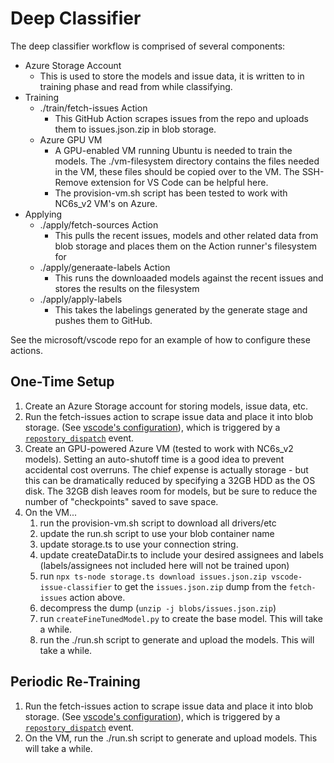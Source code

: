 # Deep Classifier

The deep classifier workflow is comprised of several components:

- Azure Storage Account
    - This is used to store the models and issue data, it is written to in training phase and read from while classifying.
- Training
  - ./train/fetch-issues Action
    - This GitHub Action scrapes issues from the repo and uploads them to issues.json.zip in blob storage.
  - Azure GPU VM
    - A GPU-enabled VM running Ubuntu is needed to train the models. The ./vm-filesystem directory contains the files needed in the VM, these files should be copied over to the VM. The SSH-Remove extension for VS Code can be helpful here.
    - The provision-vm.sh script has been tested to work with NC6s_v2 VM's on Azure.
- Applying
  - ./apply/fetch-sources Action
    - This pulls the recent issues, models and other related data from blob storage and places them on the Action runner's filesystem for
  - ./apply/generaate-labels Action
    - This runs the downloaaded models against the recent issues and stores the results on the filesystem
  - ./apply/apply-labels
    - This takes the labelings generated by the generate stage and pushes them to GitHub.

See the microsoft/vscode repo for an example of how to configure these actions.

## One-Time Setup
1) Create an Azure Storage account for storing models, issue data, etc.
1) Run the fetch-issues action to scrape issue data and place it into blob storage. (See [vscode's configuration](https://github.com/microsoft/vscode/blob/master/.github/workflows/deep-classifier-scraper.yml)), which is triggered by a [`repostory_dispatch`](https://docs.github.com/en/actions/configuring-and-managing-workflows/configuring-a-workflow#triggering-workflows-from-external-events) event.
2) Create an GPU-powered Azure VM (tested to work with NC6s_v2 models). Setting an auto-shutoff time is a good idea to prevent accidental cost overruns. The chief expense is actually storage - but this can be dramatically reduced by specifying a 32GB HDD as the OS disk. The 32GB dish leaves room for models, but be sure to reduce the number of "checkpoints" saved to save space.
3) On the VM...
     1) run the provision-vm.sh script to download all drivers/etc
     2) update the run.sh script to use your blob container name
     3) update storage.ts to use your connection string.
     4) update createDataDir.ts to include your desired assignees and labels (labels/assignees not included here will not be trained upon)
     5) run `npx ts-node storage.ts download issues.json.zip vscode-issue-classifier` to get the `issues.json.zip` dump from the `fetch-issues` action above.
     6) decompress the dump (`unzip -j blobs/issues.json.zip`)
     7) run `createFineTunedModel.py` to create the base model. This will take a while.
     8) run the ./run.sh script to generate and upload the models. This will take a while.

## Periodic Re-Training
1) Run the fetch-issues action to scrape issue data and place it into blob storage. (See [vscode's configuration](https://github.com/microsoft/vscode/blob/master/.github/workflows/deep-classifier-scraper.yml)), which is triggered by a [`repostory_dispatch`](https://docs.github.com/en/actions/configuring-and-managing-workflows/configuring-a-workflow#triggering-workflows-from-external-events) event.
2) On the VM, run the ./run.sh script to generate and upload models. This will take a while.
